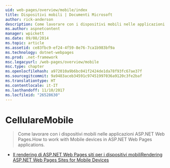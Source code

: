 ```yaml
---
uid: web-pages/overview/mobile/index
title: Dispositivi mobili | Documenti Microsoft
author: rick-anderson
description: Come lavorare con i dispositivi mobili nelle applicazioni ASP.NET Web Pages.
ms.author: aspnetcontent
manager: wpickett
ms.date: 09/08/2014
ms.topic: article
ms.assetid: ce83fbc9-ef24-4f59-8e76-7ca1b983bf9a
ms.technology: dotnet-webpages
ms.prod: .net-framework
msc.legacyurl: /web-pages/overview/mobile
msc.type: chapter
ms.openlocfilehash: a972010a9b6bc041f2424de1da78f93fc67ae37f
ms.sourcegitcommit: 9a9483aceb34591c97451997036a9120c3fe2baf
ms.translationtype: HT
ms.contentlocale: it-IT
ms.lasthandoff: 11/10/2017
ms.locfileid: "26528630"
---
```

<a name="mobile"></a><span data-ttu-id="09737-103">Cellulare</span><span class="sxs-lookup"><span data-stu-id="09737-103">Mobile</span></span>
====================
> <span data-ttu-id="09737-104">Come lavorare con i dispositivi mobili nelle applicazioni ASP.NET Web Pages.</span><span class="sxs-lookup"><span data-stu-id="09737-104">How to work with Mobile devices in ASP.NET Web Pages applications.</span></span>


- [<span data-ttu-id="09737-105">Il rendering di ASP.NET Web Pages siti per i dispositivi mobili</span><span class="sxs-lookup"><span data-stu-id="09737-105">Rendering ASP.NET Web Pages Sites for Mobile Devices</span></span>](rendering-aspnet-web-pages-sites-for-mobile-devices.md)
